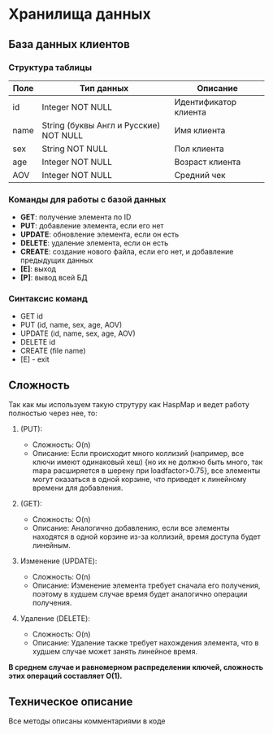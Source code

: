 # Хранилища данных 

## База данных клиентов

### Структура таблицы
| Поле   | Тип данных                         | Описание                  |
|--------|------------------------------------|---------------------------|
| id     | Integer NOT NULL                   | Идентификатор клиента     |
| name   | String (буквы Англ и Русские) NOT NULL | Имя клиента               |
| sex    | String NOT NULL                    | Пол клиента               |
| age    | Integer NOT NULL                   | Возраст клиента           |
| AOV    | Integer NOT NULL                   | Средний чек               |

### Команды для работы с базой данных
- **GET**: получение элемента по ID  
- **PUT**: добавление элемента, если его нет  
- **UPDATE**: обновление элемента, если он есть  
- **DELETE**: удаление элемента, если он есть  
- **CREATE**: создание нового файла, если его нет, и добавление предыдущих данных  
- **[E]**: выход  
- **[P]**: вывод всей БД  

### Синтаксис команд
- GET id
- PUT (id, name, sex, age, AOV) 
- UPDATE (id, name, sex, age, AOV) 
- DELETE id 
- CREATE (file name) 
- [E] - exit

## Сложность 
Так как мы используем такую струтуру как HaspMap и ведет работу полностью через нее, то:
1. (PUT):  
   - Сложность: O(n)  
   - Описание: Если происходит много коллизий (например, все ключи имеют одинаковый хеш) {но их не должно быть много, так mapa расширяется в шерену при loadfactor>0.75}, все элементы могут оказаться в одной корзине, что приведет к линейному времени для добавления.

2. (GET):  
   - Сложность: O(n)  
   - Описание: Аналогично добавлению, если все элементы находятся в одной корзине из-за коллизий, время доступа будет линейным.

3. Изменение (UPDATE):  
   - Сложность: O(n)  
   - Описание: Изменение элемента требует сначала его получения, поэтому в худшем случае время будет аналогично операции получения.

4. Удаление (DELETE):  
   - Сложность: O(n)  
   - Описание: Удаление также требует нахождения элемента, что в худшем случае может занять линейное время.
     
**В среднем случае и равномерном распределении ключей, сложность этих операций составляет O(1).**

## Техническое описание
Все методы описаны комментариями в коде


